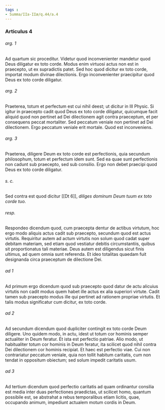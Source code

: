 ```yaml
---
tags : 
- Summa/IIa-IIæ/q.44/a.4
---
```


### Articulus 4

###### arg. 1
Ad quartum sic proceditur. Videtur quod inconvenienter mandetur quod Deus diligatur ex toto corde. Modus enim virtuosi actus non est in praecepto, ut ex supradictis patet. Sed hoc quod dicitur ex toto corde, importat modum divinae dilectionis. Ergo inconvenienter praecipitur quod Deus ex toto corde diligatur.

###### arg. 2
Praeterea, totum et perfectum est cui nihil deest; ut dicitur in III Physic. Si igitur in praecepto cadit quod Deus ex toto corde diligatur, quicumque facit aliquid quod non pertinet ad Dei dilectionem agit contra praeceptum, et per consequens peccat mortaliter. Sed peccatum veniale non pertinet ad Dei dilectionem. Ergo peccatum veniale erit mortale. Quod est inconveniens.

###### arg. 3
Praeterea, diligere Deum ex toto corde est perfectionis, quia secundum philosophum, totum et perfectum idem sunt. Sed ea quae sunt perfectionis non cadunt sub praecepto, sed sub consilio. Ergo non debet praecipi quod Deus ex toto corde diligatur.

###### s. c.
Sed contra est quod dicitur [[Dt 6]], *diliges dominum Deum tuum ex toto corde tuo*.

###### resp.
Respondeo dicendum quod, cum praecepta dentur de actibus virtutum, hoc ergo modo aliquis actus cadit sub praecepto, secundum quod est actus virtutis. Requiritur autem ad actum virtutis non solum quod cadat super debitam materiam, sed etiam quod vestiatur debitis circumstantiis, quibus sit proportionatus tali materiae. Deus autem est diligendus sicut finis ultimus, ad quem omnia sunt referenda. Et ideo totalitas quaedam fuit designanda circa praeceptum de dilectione Dei.

###### ad 1
Ad primum ergo dicendum quod sub praecepto quod datur de actu alicuius virtutis non cadit modus quem habet ille actus ex alia superiori virtute. Cadit tamen sub praecepto modus ille qui pertinet ad rationem propriae virtutis. Et talis modus significatur cum dicitur, ex toto corde.

###### ad 2
Ad secundum dicendum quod dupliciter contingit ex toto corde Deum diligere. Uno quidem modo, in actu, idest ut totum cor hominis semper actualiter in Deum feratur. Et ista est perfectio patriae. Alio modo, ut habitualiter totum cor hominis in Deum feratur, ita scilicet quod nihil contra Dei dilectionem cor hominis recipiat. Et haec est perfectio viae. Cui non contrariatur peccatum veniale, quia non tollit habitum caritatis, cum non tendat in oppositum obiectum; sed solum impedit caritatis usum.

###### ad 3
Ad tertium dicendum quod perfectio caritatis ad quam ordinantur consilia est media inter duas perfectiones praedictas, ut scilicet homo, quantum possibile est, se abstrahat a rebus temporalibus etiam licitis, quae, occupando animum, impediunt actualem motum cordis in Deum.

